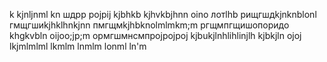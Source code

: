 k
kjnljnml
kn
шдрр
pojpij
kjbhkb
kjhvkbjhnn
oino
лотlhb
рищгшдkjnknblonl
гмщгшиkjhklhnkjnn
пмгщмkjhbknolmlmkm;m
ргщмпгщишопоридо
khgkvbln
oijoo;jp;m
ормгшмнсмпрojpojpoj
kjbukjlnhlihlinjlh
kjbkjln
ojoj
lkjmlmlml
lkmlm
lnmlm
lonml
ln'm
